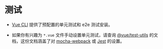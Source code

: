 # 测试

- [Vue CLI](https://github.com/vuejs/vue-cli) 提供了预配置的单元测试和 e2e 测试安装。

- 如果你有兴趣为 `*.vue` 文件手动设置单元测试，请查询 [@vue/test-utils](https://vue-test-utils.vuejs.org/zh/) 的文档，这份文档涵盖了对 [mocha-webpack](https://vue-test-utils.vuejs.org/zh/guides/#%E7%94%A8-mocha-%E5%92%8C-webpack-%E6%B5%8B%E8%AF%95%E5%8D%95%E6%96%87%E4%BB%B6%E7%BB%84%E4%BB%B6) 或 [Jest](https://vue-test-utils.vuejs.org/zh/guides/#%E7%94%A8-jest-%E6%B5%8B%E8%AF%95%E5%8D%95%E6%96%87%E4%BB%B6%E7%BB%84%E4%BB%B6) 的设置。
